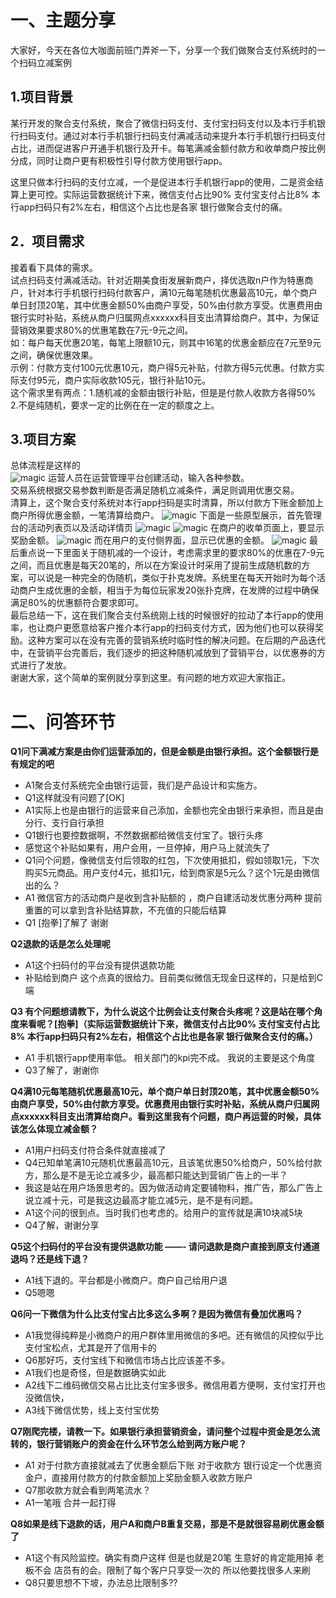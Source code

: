 # 一、主题分享
大家好，今天在各位大咖面前班门弄斧一下，分享一个我们做聚合支付系统时的一个扫码立减案例
## 1.项目背景
某行开发的聚合支付系统，聚合了微信扫码支付、支付宝扫码支付以及本行手机银行扫码支付。通过对本行手机银行扫码支付满减活动来提升本行手机银行扫码支付占比，进而促进客户开通手机银行及开卡。每笔满减金额付款方和收单商户按比例分成，同时让商户更有积极性引导付款方使用银行app。 

这里只做本行扫码的支付立减，一个是促进本行手机银行app的使用，二是资金结算上更可控。实际运营数据统计下来，微信支付占比90% 支付宝支付占比8% 本行app扫码只有2%左右，相信这个占比也是各家 银行做聚合支付的痛。
## 2．项目需求
接着看下具体的需求。  
试点扫码支付满减活动。针对近期美食街发展新商户，择优选取n户作为特惠商户，针对本行手机银行扫码付款客户，满10元每笔随机优惠最高10元，单个商户单日封顶20笔，其中优惠金额50%由商户享受，50%由付款方享受。优惠费用由银行实时补贴，系统从商户归属网点xxxxxx科目支出清算给商户。其中，为保证营销效果要求80%的优惠笔数在7元-9元之间。  
如：每户每天优惠20笔，每笔上限额10元，则其中16笔的优惠金额应在7元至9元之间，确保优惠效果。  
示例：付款方支付100元优惠10元，商户得5元补贴，付款方得5元优惠。付款方实际支付95元，商户实际收款105元，银行补贴10元。  
这个需求里有两点：1.随机减的金额由银行补贴，但是是付款人收款方各得50% 2.不是纯随机，要求一定的比例在在一定的额度之上。
## 3.项目方案
总体流程是这样的  
![magic](http://static.cocolian.cn/img/20180807_173340.png)
运营人员在运营管理平台创建活动，输入各种参数。  
交易系统根据交易参数判断是否满足随机立减条件，满足则调用优惠交易。  
清算上，这个聚合支付系统对本行app扫码是实时清算，所以付款方下账金额加上商户所得优惠金额，一笔清算给商户。
 ![magic](http://static.cocolian.cn/img/20180807_173658.png)
下面是一些原型展示，首先管理台的活动列表页以及活动详情页
 ![magic](http://static.cocolian.cn/img/20180807_173739.png)
 ![magic](http://static.cocolian.cn/img/20180807_173747.png)
 在商户的收单页面上，要显示奖励金额。
 ![magic](http://static.cocolian.cn/img/20180807_173814.png)
 而在用户的支付侧界面，显示已优惠的金额。
 ![magic](http://static.cocolian.cn/img/20180807_173836.png)
最后重点说一下里面关于随机减的一个设计，考虑需求里的要求80%的优惠在7-9元之间，而且优惠是每天20笔的，所以在方案设计时采用了提前生成随机数的方案，可以说是一种完全的伪随机，类似于扑克发牌。系统里在每天开始时为每个活动商户生成优惠的金额，相当于为每位玩家发20张扑克牌，在发牌的过程中确保满足80%的优惠额符合要求即可。  
最后总结一下，这在我们聚合支付系统刚上线的时候很好的拉动了本行app的使用率，也让商户更愿意给客户推介本行app的扫码支付方式，因为他们也可以获得奖励。这种方案可以在没有完善的营销系统时临时性的解决问题。在后期的产品迭代中，在营销平台完善后，我们逐步的把这种随机减放到了营销平台，以优惠券的方式进行了发放。  
谢谢大家，这个简单的案例就分享到这里。有问题的地方欢迎大家指正。
# 二、问答环节
**Q1问下满减方案是由你们运营添加的，但是金额是由银行承担。这个金额银行是有规定的吧**
- A1聚合支付系统完全由银行运营，我们是产品设计和实施方。
- Q1这样就没有问题了[OK]
- A1实际上也是由银行的运营来自己添加，金额也完全由银行来承担，而且是由分行、支行自行承担
- Q1银行也要控数据啊，不然数据都给微信支付宝了。银行头疼
- 感觉这个补贴如果有，用户会用，一旦停掉，用户马上就流失了
- Q1问个问题，像微信支付后领取的红包，下次使用抵扣，假如领取1元，下次购买5元商品。用户支付4元，抵扣1元，给到商家是5元么？这个1元是由微信出的么？
- A1 微信官方的活动商户是收到含补贴额的 ，商户自建活动发优惠分两种 提前重置的可以拿到含补贴结算款，不充值的只能后结算
- Q1 [抱拳]了解了 谢谢

**Q2退款的话是怎么处理呢**
- A1这个扫码付的平台没有提供退款功能
- 补贴给到商户 这个点真的很给力。目前类似微信无现金日这样的，只是给到C端

**Q3 有个问题想请教下，为什么说这个比例会让支付聚合头疼呢？这是站在哪个角度来看呢？[抱拳]（实际运营数据统计下来，微信支付占比90% 支付宝支付占比8% 本行app扫码只有2%左右，相信这个占比也是各家 银行做聚合支付的痛。）**
- A1 手机银行app使用率低。 相关部门的kpi完不成。 我说的主要是这个角度
- Q3了解了，谢谢你

**Q4满10元每笔随机优惠最高10元，单个商户单日封顶20笔，其中优惠金额50%由商户享受，50%由付款方享受。优惠费用由银行实时补贴，系统从商户归属网点xxxxxx科目支出清算给商户。看到这里我有个问题，商户再运营的时候，具体该怎么体现立减金额？**
- A1用户扫码支付符合条件就直接减了
- Q4已知单笔满10元随机优惠最高10元，且该笔优惠50%给商户，50%给付款方，那么是不是无论立减多少，最高都只能达到营销广告上的一半？
- 我这是站在用户场景思考的。因为做活动肯定要铺物料，推广告，那么广告上说立减十元，可是我这边最高才能立减5元，是不是有问题。
- A1这个问的很到点。当时我们也考虑的。给用户的宣传就是满10块减5块
- Q4了解，谢谢分享

**Q5这个扫码付的平台没有提供退款功能 ——- 请问退款是商户直接到原支付通道退吗？还是线下退？**
- A1线下退的。平台都是小微商户。商户自己给用户退
- Q5嗯嗯

**Q6问一下微信为什么比支付宝占比多这么多啊？是因为微信有叠加优惠吗？**
- A1我觉得纯粹是小微商户的用户群体里用微信的多吧。还有微信的风控似乎比支付宝松点，尤其是开了信用卡的
- Q6那好巧，支付宝线下和微信市场占比应该差不多。
- A1我们也是奇怪，但是数据确实如此
- A2线下二维码微信交易占比比支付宝多很多。微信用着方便啊，支付宝打开也没微信快，
- A3线下微信优势，线上支付宝优势

**Q7刚爬完楼，请教一下。如果银行承担营销资金，请问整个过程中资金是怎么流转的，银行营销账户的资金在什么环节怎么给到两方账户呢？**
- A1 对于付款方直接就减去了优惠金额后下账 对于收款方 银行设定一个优惠资金户，直接用付款方的付款金额加上奖励金额入收款方账户
- Q7那收款方就会看到两笔流水？
- A1一笔哦 合并一起打得

**Q8如果是线下退款的话，用户A和商户B重复交易，那是不是就很容易刷优惠金额了**
- A1这个有风险监控。确实有商户这样 但是也就是20笔 生意好的肯定能用掉 老板不会 店员有的会。限制了每个客户只享受一次的 所以他要找很多人来刷
- Q8只要思想不下坡，办法总比限制多??
